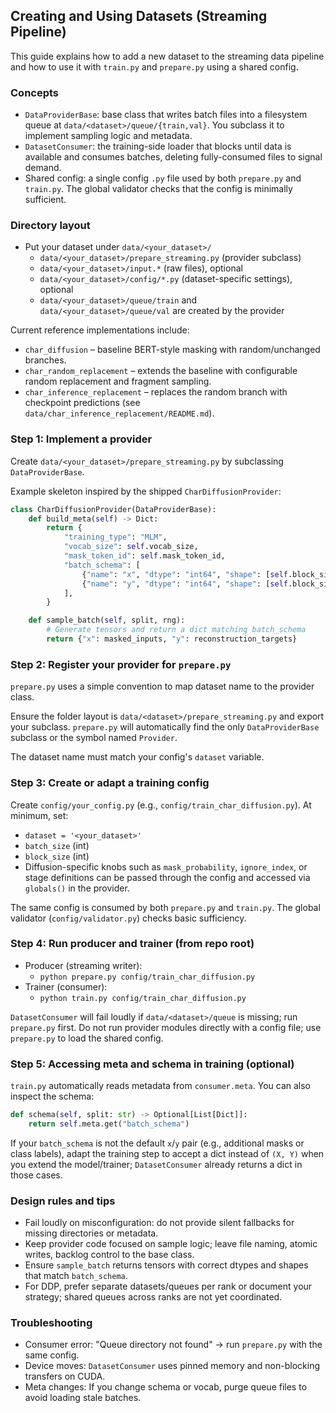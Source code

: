 ## Creating and Using Datasets (Streaming Pipeline)

This guide explains how to add a new dataset to the streaming data pipeline and how to use it with `train.py` and `prepare.py` using a shared config.

### Concepts
- `DataProviderBase`: base class that writes batch files into a filesystem queue at `data/<dataset>/queue/{train,val}`. You subclass it to implement sampling logic and metadata.
- `DatasetConsumer`: the training-side loader that blocks until data is available and consumes batches, deleting fully-consumed files to signal demand.
- Shared config: a single config `.py` file used by both `prepare.py` and `train.py`. The global validator checks that the config is minimally sufficient.

### Directory layout
- Put your dataset under `data/<your_dataset>/`
  - `data/<your_dataset>/prepare_streaming.py` (provider subclass)
  - `data/<your_dataset>/input.*` (raw files), optional
  - `data/<your_dataset>/config/*.py` (dataset-specific settings), optional
  - `data/<your_dataset>/queue/train` and `data/<your_dataset>/queue/val` are created by the provider

Current reference implementations include:
- `char_diffusion` – baseline BERT-style masking with random/unchanged branches.
- `char_random_replacement` – extends the baseline with configurable random replacement and fragment sampling.
- `char_inference_replacement` – replaces the random branch with checkpoint predictions (see `data/char_inference_replacement/README.md`).

### Step 1: Implement a provider
Create `data/<your_dataset>/prepare_streaming.py` by subclassing `DataProviderBase`.

Example skeleton inspired by the shipped `CharDiffusionProvider`:

````python
class CharDiffusionProvider(DataProviderBase):
    def build_meta(self) -> Dict:
        return {
            "training_type": "MLM",
            "vocab_size": self.vocab_size,
            "mask_token_id": self.mask_token_id,
            "batch_schema": [
                {"name": "x", "dtype": "int64", "shape": [self.block_size], "role": "input"},
                {"name": "y", "dtype": "int64", "shape": [self.block_size], "role": "target"},
            ],
        }

    def sample_batch(self, split, rng):
        # Generate tensors and return a dict matching batch_schema
        return {"x": masked_inputs, "y": reconstruction_targets}
````

### Step 2: Register your provider for `prepare.py`
`prepare.py` uses a simple convention to map dataset name to the provider class.

Ensure the folder layout is `data/<dataset>/prepare_streaming.py` and export your subclass. `prepare.py` will automatically find the only `DataProviderBase` subclass or the symbol named `Provider`.

The dataset name must match your config's `dataset` variable.

### Step 3: Create or adapt a training config
Create `config/your_config.py` (e.g., `config/train_char_diffusion.py`). At minimum, set:
- `dataset = '<your_dataset>'`
- `batch_size` (int)
- `block_size` (int)
- Diffusion-specific knobs such as `mask_probability`, `ignore_index`, or stage definitions can be passed through the config and accessed via `globals()` in the provider.

The same config is consumed by both `prepare.py` and `train.py`. The global validator (`config/validator.py`) checks basic sufficiency.

### Step 4: Run producer and trainer (from repo root)
- Producer (streaming writer):
  - `python prepare.py config/train_char_diffusion.py`
- Trainer (consumer):
  - `python train.py config/train_char_diffusion.py`

`DatasetConsumer` will fail loudly if `data/<dataset>/queue` is missing; run `prepare.py` first. Do not run provider modules directly with a config file; use `prepare.py` to load the shared config.

### Step 5: Accessing meta and schema in training (optional)
`train.py` automatically reads metadata from `consumer.meta`. You can also inspect the schema:

````python
def schema(self, split: str) -> Optional[List[Dict]]:
    return self.meta.get("batch_schema")
````

If your `batch_schema` is not the default `x`/`y` pair (e.g., additional masks or class labels), adapt the training step to accept a dict instead of `(X, Y)` when you extend the model/trainer; `DatasetConsumer` already returns a dict in those cases.

### Design rules and tips
- Fail loudly on misconfiguration: do not provide silent fallbacks for missing directories or metadata.
- Keep provider code focused on sample logic; leave file naming, atomic writes, backlog control to the base class.
- Ensure `sample_batch` returns tensors with correct dtypes and shapes that match `batch_schema`.
- For DDP, prefer separate datasets/queues per rank or document your strategy; shared queues across ranks are not yet coordinated.

### Troubleshooting
- Consumer error: "Queue directory not found" -> run `prepare.py` with the same config.
- Device moves: `DatasetConsumer` uses pinned memory and non-blocking transfers on CUDA.
- Meta changes: If you change schema or vocab, purge queue files to avoid loading stale batches.
